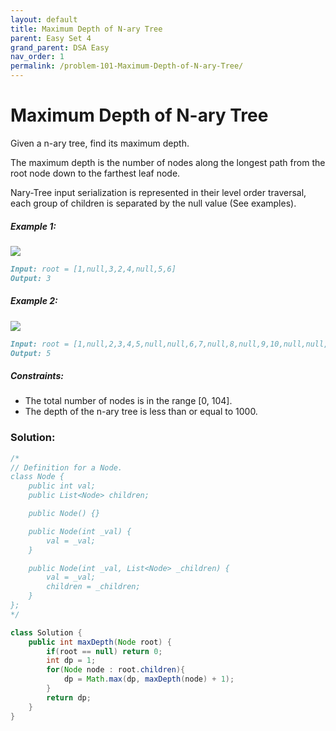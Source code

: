 ```yaml
---
layout: default
title: Maximum Depth of N-ary Tree
parent: Easy Set 4
grand_parent: DSA Easy
nav_order: 1
permalink: /problem-101-Maximum-Depth-of-N-ary-Tree/
---
```

# Maximum Depth of N-ary Tree

Given a n-ary tree, find its maximum depth.

The maximum depth is the number of nodes along the longest path from the root node down to the farthest leaf node.

Nary-Tree input serialization is represented in their level order traversal, each group of children is separated by the null value (See examples).

##### Example 1:
![](../../assets/images/ds/narytreeexample.png)
```markdown
Input: root = [1,null,3,2,4,null,5,6]
Output: 3
```
##### Example 2:
![](../../assets/images/ds/sample_4_964.png)
```markdown
Input: root = [1,null,2,3,4,5,null,null,6,7,null,8,null,9,10,null,null,11,null,12,null,13,null,null,14]
Output: 5
```
##### Constraints:
* The total number of nodes is in the range [0, 104].
* The depth of the n-ary tree is less than or equal to 1000.

### Solution:
```java
/*
// Definition for a Node.
class Node {
    public int val;
    public List<Node> children;

    public Node() {}

    public Node(int _val) {
        val = _val;
    }

    public Node(int _val, List<Node> _children) {
        val = _val;
        children = _children;
    }
};
*/

class Solution {
    public int maxDepth(Node root) {
        if(root == null) return 0;
        int dp = 1;
        for(Node node : root.children){
            dp = Math.max(dp, maxDepth(node) + 1);
        }
        return dp;
    }
}
```




